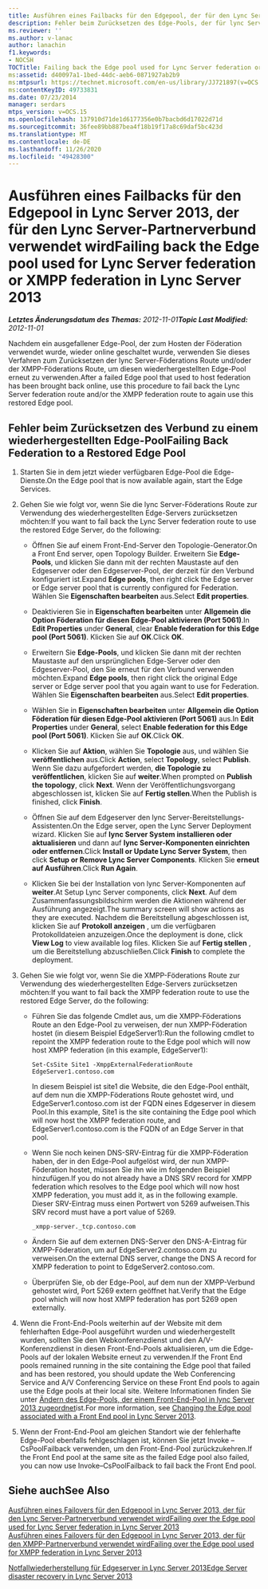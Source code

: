 ```yaml
---
title: Ausführen eines Failbacks für den Edgepool, der für den Lync Server- oder XMPP-Partnerverbund verwendet wird
description: Fehler beim Zurücksetzen des Edge-Pools, der für lync Server Federation oder XMPP Federation verwendet wird.
ms.reviewer: ''
ms.author: v-lanac
author: lanachin
f1.keywords:
- NOCSH
TOCTitle: Failing back the Edge pool used for Lync Server federation or XMPP federation
ms:assetid: d40097a1-1bed-44dc-aeb6-0871927ab2b9
ms:mtpsurl: https://technet.microsoft.com/en-us/library/JJ721897(v=OCS.15)
ms:contentKeyID: 49733831
ms.date: 07/23/2014
manager: serdars
mtps_version: v=OCS.15
ms.openlocfilehash: 137910d71de1d6177356e0b7bacbd6d17022d71d
ms.sourcegitcommit: 36fee89bb887bea4f18b19f17a8c69daf5bc423d
ms.translationtype: MT
ms.contentlocale: de-DE
ms.lasthandoff: 11/26/2020
ms.locfileid: "49428300"
---
```

# <a name="failing-back-the-edge-pool-used-for-lync-server-federation-or-xmpp-federation-in-lync-server-2013"></a><span data-ttu-id="e2494-103">Ausführen eines Failbacks für den Edgepool in Lync Server 2013, der für den Lync Server-Partnerverbund verwendet wird</span><span class="sxs-lookup"><span data-stu-id="e2494-103">Failing back the Edge pool used for Lync Server federation or XMPP federation in Lync Server 2013</span></span>

<div data-xmlns="http://www.w3.org/1999/xhtml">

<div class="topic" data-xmlns="http://www.w3.org/1999/xhtml" data-msxsl="urn:schemas-microsoft-com:xslt" data-cs="https://msdn.microsoft.com/">

<div data-asp="https://msdn2.microsoft.com/asp">



</div>

<div id="mainSection">

<div id="mainBody"><span data-ttu-id="e2494-104">

<span> </span></span><span class="sxs-lookup"><span data-stu-id="e2494-104">

<span> </span></span></span>

<span data-ttu-id="e2494-105">_**Letztes Änderungsdatum des Themas:** 2012-11-01_</span><span class="sxs-lookup"><span data-stu-id="e2494-105">_**Topic Last Modified:** 2012-11-01_</span></span>

<span data-ttu-id="e2494-106">Nachdem ein ausgefallener Edge-Pool, der zum Hosten der Föderation verwendet wurde, wieder online geschaltet wurde, verwenden Sie dieses Verfahren zum Zurücksetzen der lync Server-Föderations Route und/oder der XMPP-Föderations Route, um diesen wiederhergestellten Edge-Pool erneut zu verwenden.</span><span class="sxs-lookup"><span data-stu-id="e2494-106">After a failed Edge pool that used to host federation has been brought back online, use this procedure to fail back the Lync Server federation route and/or the XMPP federation route to again use this restored Edge pool.</span></span>

<div>

## <a name="failing-back-federation-to-a-restored-edge-pool"></a><span data-ttu-id="e2494-107">Fehler beim Zurücksetzen des Verbund zu einem wiederhergestellten Edge-Pool</span><span class="sxs-lookup"><span data-stu-id="e2494-107">Failing Back Federation to a Restored Edge Pool</span></span>

1.  <span data-ttu-id="e2494-108">Starten Sie in dem jetzt wieder verfügbaren Edge-Pool die Edge-Dienste.</span><span class="sxs-lookup"><span data-stu-id="e2494-108">On the Edge pool that is now available again, start the Edge Services.</span></span>

2.  <span data-ttu-id="e2494-109">Gehen Sie wie folgt vor, wenn Sie die lync Server-Föderations Route zur Verwendung des wiederhergestellten Edge-Servers zurücksetzen möchten:</span><span class="sxs-lookup"><span data-stu-id="e2494-109">If you want to fail back the Lync Server federation route to use the restored Edge Server, do the following:</span></span>
    
      - <span data-ttu-id="e2494-110">Öffnen Sie auf einem Front-End-Server den Topologie-Generator.</span><span class="sxs-lookup"><span data-stu-id="e2494-110">On a Front End server, open Topology Builder.</span></span> <span data-ttu-id="e2494-111">Erweitern Sie **Edge-Pools**, und klicken Sie dann mit der rechten Maustaste auf den Edgeserver oder den Edgeserver-Pool, der derzeit für den Verbund konfiguriert ist.</span><span class="sxs-lookup"><span data-stu-id="e2494-111">Expand **Edge pools**, then right click the Edge server or Edge server pool that is currently configured for Federation.</span></span> <span data-ttu-id="e2494-112">Wählen Sie **Eigenschaften bearbeiten** aus.</span><span class="sxs-lookup"><span data-stu-id="e2494-112">Select **Edit properties**.</span></span>
    
      - <span data-ttu-id="e2494-113">Deaktivieren Sie in **Eigenschaften bearbeiten** unter **Allgemein** **die Option Föderation für diesen Edge-Pool aktivieren (Port 5061)**.</span><span class="sxs-lookup"><span data-stu-id="e2494-113">In **Edit Properties** under **General**, clear **Enable federation for this Edge pool (Port 5061)**.</span></span> <span data-ttu-id="e2494-114">Klicken Sie auf **OK**.</span><span class="sxs-lookup"><span data-stu-id="e2494-114">Click **OK**.</span></span>
    
      - <span data-ttu-id="e2494-115">Erweitern Sie **Edge-Pools**, und klicken Sie dann mit der rechten Maustaste auf den ursprünglichen Edge-Server oder den Edgeserver-Pool, den Sie erneut für den Verbund verwenden möchten.</span><span class="sxs-lookup"><span data-stu-id="e2494-115">Expand **Edge pools**, then right click the original Edge server or Edge server pool that you again want to use for Federation.</span></span> <span data-ttu-id="e2494-116">Wählen Sie **Eigenschaften bearbeiten** aus.</span><span class="sxs-lookup"><span data-stu-id="e2494-116">Select **Edit properties**.</span></span>
    
      - <span data-ttu-id="e2494-117">Wählen Sie in **Eigenschaften bearbeiten** unter **Allgemein** **die Option Föderation für diesen Edge-Pool aktivieren (Port 5061)** aus.</span><span class="sxs-lookup"><span data-stu-id="e2494-117">In **Edit Properties** under **General**, select **Enable federation for this Edge pool (Port 5061)**.</span></span> <span data-ttu-id="e2494-118">Klicken Sie auf **OK**.</span><span class="sxs-lookup"><span data-stu-id="e2494-118">Click **OK**.</span></span>
    
      - <span data-ttu-id="e2494-119">Klicken Sie auf **Aktion**, wählen Sie **Topologie** aus, und wählen Sie **veröffentlichen** aus.</span><span class="sxs-lookup"><span data-stu-id="e2494-119">Click **Action**, select **Topology**, select **Publish**.</span></span> <span data-ttu-id="e2494-120">Wenn Sie dazu aufgefordert werden, **die Topologie zu veröffentlichen**, klicken Sie auf **weiter**.</span><span class="sxs-lookup"><span data-stu-id="e2494-120">When prompted on **Publish the topology**, click **Next**.</span></span> <span data-ttu-id="e2494-121">Wenn der Veröffentlichungsvorgang abgeschlossen ist, klicken Sie auf **Fertig stellen**.</span><span class="sxs-lookup"><span data-stu-id="e2494-121">When the Publish is finished, click **Finish**.</span></span>
    
      - <span data-ttu-id="e2494-122">Öffnen Sie auf dem Edgeserver den lync Server-Bereitstellungs-Assistenten.</span><span class="sxs-lookup"><span data-stu-id="e2494-122">On the Edge server, open the Lync Server Deployment wizard.</span></span> <span data-ttu-id="e2494-123">Klicken Sie auf **lync Server System installieren oder aktualisieren** und dann auf **lync Server-Komponenten einrichten oder entfernen**.</span><span class="sxs-lookup"><span data-stu-id="e2494-123">Click **Install or Update Lync Server System**, then click **Setup or Remove Lync Server Components**.</span></span> <span data-ttu-id="e2494-124">Klicken Sie **erneut auf Ausführen**.</span><span class="sxs-lookup"><span data-stu-id="e2494-124">Click **Run Again**.</span></span>
    
      - <span data-ttu-id="e2494-125">Klicken Sie bei der Installation von lync Server-Komponenten auf **weiter**.</span><span class="sxs-lookup"><span data-stu-id="e2494-125">At Setup Lync Server components, click **Next**.</span></span> <span data-ttu-id="e2494-126">Auf dem Zusammenfassungsbildschirm werden die Aktionen während der Ausführung angezeigt.</span><span class="sxs-lookup"><span data-stu-id="e2494-126">The summary screen will show actions as they are executed.</span></span> <span data-ttu-id="e2494-127">Nachdem die Bereitstellung abgeschlossen ist, klicken Sie auf **Protokoll anzeigen** , um die verfügbaren Protokolldateien anzuzeigen.</span><span class="sxs-lookup"><span data-stu-id="e2494-127">Once the deployment is done, click **View Log** to view available log files.</span></span> <span data-ttu-id="e2494-128">Klicken Sie auf **Fertig stellen** , um die Bereitstellung abzuschließen.</span><span class="sxs-lookup"><span data-stu-id="e2494-128">Click **Finish** to complete the deployment.</span></span>

3.  <span data-ttu-id="e2494-129">Gehen Sie wie folgt vor, wenn Sie die XMPP-Föderations Route zur Verwendung des wiederhergestellten Edge-Servers zurücksetzen möchten:</span><span class="sxs-lookup"><span data-stu-id="e2494-129">If you want to fail back the XMPP federation route to use the restored Edge Server, do the following:</span></span>
    
      - <span data-ttu-id="e2494-130">Führen Sie das folgende Cmdlet aus, um die XMPP-Föderations Route an den Edge-Pool zu verweisen, der nun XMPP-Föderation hostet (in diesem Beispiel EdgeServer1):</span><span class="sxs-lookup"><span data-stu-id="e2494-130">Run the following cmdlet to repoint the XMPP federation route to the Edge pool which will now host XMPP federation (in this example, EdgeServer1):</span></span>
        
            Set-CsSite Site1 -XmppExternalFederationRoute EdgeServer1.contoso.com
        
        <span data-ttu-id="e2494-131">In diesem Beispiel ist site1 die Website, die den Edge-Pool enthält, auf dem nun die XMPP-Föderations Route gehostet wird, und EdgeServer1.contoso.com ist der FQDN eines Edgeserver in diesem Pool.</span><span class="sxs-lookup"><span data-stu-id="e2494-131">In this example, Site1 is the site containing the Edge pool which will now host the XMPP federation route, and EdgeServer1.contoso.com is the FQDN of an Edge Server in that pool.</span></span>
    
      - <span data-ttu-id="e2494-132">Wenn Sie noch keinen DNS-SRV-Eintrag für die XMPP-Föderation haben, der in den Edge-Pool aufgelöst wird, der nun XMPP-Föderation hostet, müssen Sie ihn wie im folgenden Beispiel hinzufügen.</span><span class="sxs-lookup"><span data-stu-id="e2494-132">If you do not already have a DNS SRV record for XMPP federation which resolves to the Edge pool which will now host XMPP federation, you must add it, as in the following example.</span></span> <span data-ttu-id="e2494-133">Dieser SRV-Eintrag muss einen Portwert von 5269 aufweisen.</span><span class="sxs-lookup"><span data-stu-id="e2494-133">This SRV record must have a port value of 5269.</span></span>
        
            _xmpp-server._tcp.contoso.com
    
      - <span data-ttu-id="e2494-134">Ändern Sie auf dem externen DNS-Server den DNS-A-Eintrag für XMPP-Föderation, um auf EdgeServer2.contoso.com zu verweisen.</span><span class="sxs-lookup"><span data-stu-id="e2494-134">On the external DNS server, change the DNS A record for XMPP federation to point to EdgeServer2.contoso.com.</span></span>
    
      - <span data-ttu-id="e2494-135">Überprüfen Sie, ob der Edge-Pool, auf dem nun der XMPP-Verbund gehostet wird, Port 5269 extern geöffnet hat.</span><span class="sxs-lookup"><span data-stu-id="e2494-135">Verify that the Edge pool which will now host XMPP federation has port 5269 open externally.</span></span>

4.  <span data-ttu-id="e2494-136">Wenn die Front-End-Pools weiterhin auf der Website mit dem fehlerhaften Edge-Pool ausgeführt wurden und wiederhergestellt wurden, sollten Sie den Webkonferenzdienst und den A/V-Konferenzdienst in diesen Front-End-Pools aktualisieren, um die Edge-Pools auf der lokalen Website erneut zu verwenden.</span><span class="sxs-lookup"><span data-stu-id="e2494-136">If the Front End pools remained running in the site containing the Edge pool that failed and has been restored, you should update the Web Conferencing Service and A/V Conferencing Service on these Front End pools to again use the Edge pools at their local site.</span></span> <span data-ttu-id="e2494-137">Weitere Informationen finden Sie unter [Ändern des Edge-Pools, der einem Front-End-Pool in lync Server 2013 zugeordnet](lync-server-2013-changing-the-edge-pool-associated-with-a-front-end-pool.md)ist.</span><span class="sxs-lookup"><span data-stu-id="e2494-137">For more information, see [Changing the Edge pool associated with a Front End pool in Lync Server 2013](lync-server-2013-changing-the-edge-pool-associated-with-a-front-end-pool.md).</span></span>

5.  <span data-ttu-id="e2494-138">Wenn der Front-End-Pool am gleichen Standort wie der fehlerhafte Edge-Pool ebenfalls fehlgeschlagen ist, können Sie jetzt Invoke – CsPoolFailback verwenden, um den Front-End-Pool zurückzukehren.</span><span class="sxs-lookup"><span data-stu-id="e2494-138">If the Front End pool at the same site as the failed Edge pool also failed, you can now use Invoke–CsPoolFailback to fail back the Front End pool.</span></span>

</div>

<div>

## <a name="see-also"></a><span data-ttu-id="e2494-139">Siehe auch</span><span class="sxs-lookup"><span data-stu-id="e2494-139">See Also</span></span>


[<span data-ttu-id="e2494-140">Ausführen eines Failovers für den Edgepool in Lync Server 2013, der für den Lync Server-Partnerverbund verwendet wird</span><span class="sxs-lookup"><span data-stu-id="e2494-140">Failing over the Edge pool used for Lync Server federation in Lync Server 2013</span></span>](lync-server-2013-failing-over-the-edge-pool-used-for-lync-server-federation.md)  
[<span data-ttu-id="e2494-141">Ausführen eines Failovers für den Edgepool in Lync Server 2013, der für den XMPP-Partnerverbund verwendet wird</span><span class="sxs-lookup"><span data-stu-id="e2494-141">Failing over the Edge pool used for XMPP federation in Lync Server 2013</span></span>](lync-server-2013-failing-over-the-edge-pool-used-for-xmpp-federation.md)  


[<span data-ttu-id="e2494-142">Notfallwiederherstellung für Edgeserver in Lync Server 2013</span><span class="sxs-lookup"><span data-stu-id="e2494-142">Edge Server disaster recovery in Lync Server 2013</span></span>](lync-server-2013-edge-server-disaster-recovery.md)  
  

<span data-ttu-id="e2494-143"></div>

</div>

<span> </span>

</div>

</div>

</span><span class="sxs-lookup"><span data-stu-id="e2494-143"></div>

</div>

<span> </span>

</div>

</div>

</span></span></div>

